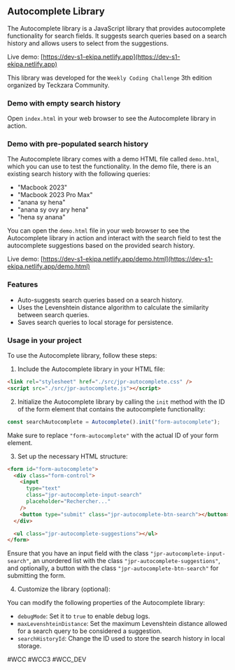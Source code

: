 ## Autocomplete Library

The Autocomplete library is a JavaScript library that provides autocomplete functionality for search fields. It suggests search queries based on a search history and allows users to select from the suggestions.

Live demo: [https://dev-s1-ekipa.netlify.app](https://dev-s1-ekipa.netlify.app)

This library was developed for the `Weekly Coding Challenge` 3th edition organized by Teckzara Community.

### Demo with empty search history

Open `index.html` in your web browser to see the Autocomplete library in action.

### Demo with pre-populated search history

The Autocomplete library comes with a demo HTML file called `demo.html`, which you can use to test the functionality. In the demo file, there is an existing search history with the following queries:

- "Macbook 2023"
- "Macbook 2023 Pro Max"
- "anana sy hena"
- "anana sy ovy ary hena"
- "hena sy anana"

You can open the `demo.html` file in your web browser to see the Autocomplete library in action and interact with the search field to test the autocomplete suggestions based on the provided search history.

Live demo: [https://dev-s1-ekipa.netlify.app/demo.html](https://dev-s1-ekipa.netlify.app/demo.html)

### Features

- Auto-suggests search queries based on a search history.
- Uses the Levenshtein distance algorithm to calculate the similarity between search queries.
- Saves search queries to local storage for persistence.

### Usage in your project

To use the Autocomplete library, follow these steps:

1. Include the Autocomplete library in your HTML file:

```html
<link rel="stylesheet" href="./src/jpr-autocomplete.css" />
<script src="./src/jpr-autocomplete.js"></script>
```

2. Initialize the Autocomplete library by calling the `init` method with the ID of the form element that contains the autocomplete functionality:

```javascript
const searchAutocomplete = Autocomplete().init("form-autocomplete");
```

Make sure to replace `"form-autocomplete"` with the actual ID of your form element.

3. Set up the necessary HTML structure:

```html
<form id="form-autocomplete">
  <div class="form-control">
    <input
      type="text"
      class="jpr-autocomplete-input-search"
      placeholder="Rechercher..."
    />
    <button type="submit" class="jpr-autocomplete-btn-search"></button>
  </div>

  <ul class="jpr-autocomplete-suggestions"></ul>
</form>
```

Ensure that you have an input field with the class `"jpr-autocomplete-input-search"`, an unordered list with the class `"jpr-autocomplete-suggestions"`, and optionally, a button with the class `"jpr-autocomplete-btn-search"` for submitting the form.

4. Customize the library (optional):

You can modify the following properties of the Autocomplete library:

- `debugMode`: Set it to `true` to enable debug logs.
- `maxLevenshteinDistance`: Set the maximum Levenshtein distance allowed for a search query to be considered a suggestion.
- `searchHistoryId`: Change the ID used to store the search history in local storage.

#WCC #WCC3 #WCC_DEV
